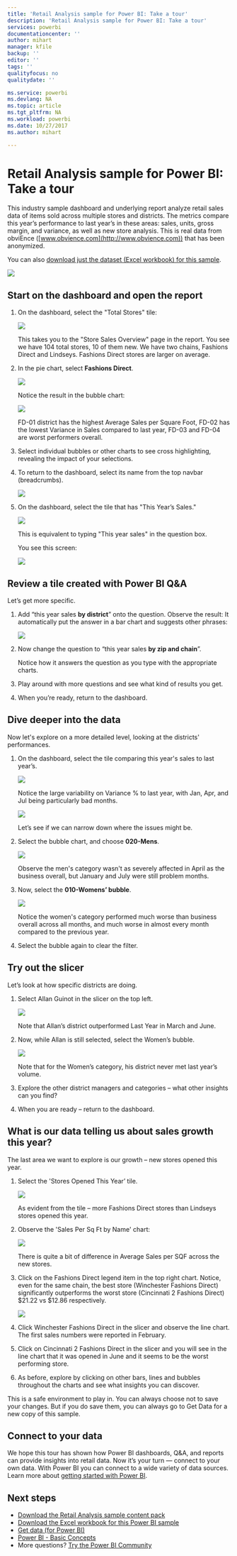```yaml
---
title: 'Retail Analysis sample for Power BI: Take a tour'
description: 'Retail Analysis sample for Power BI: Take a tour'
services: powerbi
documentationcenter: ''
author: mihart
manager: kfile
backup: ''
editor: ''
tags: ''
qualityfocus: no
qualitydate: ''

ms.service: powerbi
ms.devlang: NA
ms.topic: article
ms.tgt_pltfrm: NA
ms.workload: powerbi
ms.date: 10/27/2017
ms.author: mihart

---
```

# Retail Analysis sample for Power BI: Take a tour

This industry sample dashboard and underlying report analyze retail sales data of items sold across multiple stores and districts. The metrics compare this year’s performance to last year’s in these areas:  sales, units, gross margin, and variance, as well as new store analysis. This is real data from obviEnce ([www.obvience.com](http://www.obvience.com)) that has been anonymized.

You can also [download just the dataset (Excel workbook) for this sample](http://go.microsoft.com/fwlink/?LinkId=529778).

![](media/sample-retail-analysis/retail1.png)

## Start on the dashboard and open the report
1. On the dashboard, select the "Total Stores" tile:
   
   ![](media/sample-retail-analysis/retail-analysis-7.png)  
   
   This takes you to the "Store Sales Overview" page in the report. You see we have 104 total stores, 10 of them new. We have two chains, Fashions Direct and Lindseys. Fashions Direct stores are larger on average.
2. In the pie chart, select **Fashions Direct**.
   
   ![](media/sample-retail-analysis/retail3.png)  
   
   Notice the result in the bubble chart:
   
   ![](media/sample-retail-analysis/pbi_sample_retanlbubbles.png)  
   
   FD-01 district has the highest Average Sales per Square Foot, FD-02 has the lowest Variance in Sales compared to last year, FD-03 and FD-04 are worst performers overall.
3. Select individual bubbles or other charts to see cross highlighting, revealing the impact of your selections.
4. To return to the dashboard, select its name from the top navbar (breadcrumbs). 
   
   ![](media/sample-retail-analysis/power-bi-breadcrumbs.png)
5. On the dashboard, select the tile that has "This Year’s Sales."
   
   ![](media/sample-retail-analysis/pbi_sample_retanlthisyrsales.png)
   
   This is equivalent to typing "This year sales" in the question box.
   
   You see this screen:
   
   ![](media/sample-retail-analysis/retail7.png)

## Review a tile created with Power BI Q&A
Let’s get more specific.

1. Add “this year sales **by district**” onto the question. Observe the result: It automatically put the answer in a bar chart and suggests other phrases:
   
   ![](media/sample-retail-analysis/retail8.png)
2. Now change the question to “this year sales **by zip and chain**”.
   
   Notice how it answers the question as you type with the appropriate charts.
3. Play around with more questions and see what kind of results you get.
4. When you’re ready, return to the dashboard.

## Dive deeper into the data
Now let's explore on a more detailed level, looking at the districts' performances.

1. On the dashboard, select the tile comparing this year's sales to last year’s.
   
   ![](media/sample-retail-analysis/pbi_sample_retanlareacht.png)
   
   Notice the large variability on Variance % to last year, with Jan, Apr, and Jul being particularly bad months.
   
   ![](media/sample-retail-analysis/pbi_sample_retanlsalesvarcol.png)
   
   Let’s see if we can narrow down where the issues might be.
2. Select the bubble chart, and choose **020-Mens**.
   
   ![](media/sample-retail-analysis/retail11.png)  
   
   Observe the men's category wasn't as severely affected in April as the business overall, but January and July were still problem months.
3. Now, select the **010-Womens’ bubble**.
   
   ![](media/sample-retail-analysis/retail12.png)
   
   Notice the women's category performed much worse than business overall across all months, and much worse in almost every month compared to the previous year.
4. Select the bubble again to clear the filter.

## Try out the slicer
Let’s look at how specific districts are doing.

1. Select Allan Guinot in the slicer on the top left.
   
   ![](media/sample-retail-analysis/retail13.png)
   
   Note that Allan’s district outperformed Last Year in March and June.
2. Now, while Allan is still selected, select the Women’s bubble.
   
   ![](media/sample-retail-analysis/power-bi-allan.png)
   
   Note that for the Women’s category, his district never met last year’s volume.
3. Explore the other district managers and categories – what other insights can you find?
4. When you are ready – return to the dashboard.

## What is our data telling us about sales growth this year?
The last area we want to explore is our growth – new stores opened this year.

1. Select the 'Stores Opened This Year’ tile.
   
   ![](media/sample-retail-analysis/retail15.png)
   
   As evident from the tile – more Fashions Direct stores than Lindseys stores opened this year.
2. Observe the 'Sales Per Sq Ft by Name' chart:
   
   ![](media/sample-retail-analysis/retail14.png)
   
    There is quite a bit of difference in Average Sales per SQF across the new stores.
3. Click on the Fashions Direct legend item in the top right chart. Notice, even for the same chain, the best store (Winchester Fashions Direct) significantly outperforms the worst store (Cincinnati 2 Fashions Direct) $21.22 vs $12.86 respectively.
   
   ![](media/sample-retail-analysis/power-bi-lindseys.png)
4. Click Winchester Fashions Direct in the slicer and observe the line chart. The first sales numbers were reported in February.
5. Click on Cincinnati 2 Fashions Direct in the slicer and you will see in the line chart that it was opened in June and it seems to be the worst performing store.
6. As before, explore by clicking on other bars, lines and bubbles throughout the charts and see what insights you can discover.

This is a safe environment to play in. You can always choose not to save your changes. But if you do save them, you can always go to Get Data for a new copy of this sample.

## Connect to your data
We hope this tour has shown how Power BI dashboards, Q&A, and reports can provide insights into retail data. Now it’s your turn — connect to your own data. With Power BI you can connect to a wide variety of data sources. Learn more about [getting started with Power BI](service-get-started.md).

## Next steps
* [Download the Retail Analysis sample content pack](sample-tutorial-connect-to-the-samples.md)    
* [Download the Excel workbook for this Power BI sample](http://go.microsoft.com/fwlink/?LinkId=529778)    
* [Get data (for Power BI)](service-get-data.md)    
* [Power BI - Basic Concepts](service-basic-concepts.md)    
* More questions? [Try the Power BI Community](http://community.powerbi.com/)

